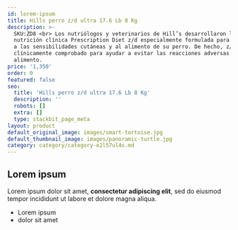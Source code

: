 ```yaml
---
id: lorem-ipsum
title: Hills perro z/d ultra 17.6 Lb 8 Kg
description: >-
  SKU:ZD8 <br> Los nutriólogos y veterinarios de Hill’s desarrollaron la
  nutrición clínica Prescription Diet z/d especialmente formulada para dar apoyo
  a las sensibilidades cutáneas y al alimento de su perro. De hecho, z/d está
  clínicamente comprobado para ayudar a evitar las reacciones adversas al
  alimento.
price: '1,350'
order: 0
featured: false
seo:
  title: 'Hills perro z/d ultra 17.6 Lb 8 Kg'
  description: ''
  robots: []
  extra: []
  type: stackbit_page_meta
layout: product
default_original_image: images/smart-tortoise.jpg
default_thumbnail_image: images/panoramic-turtle.jpg
category: category/category-e2l57ul4s.md
---
```

## Lorem ipsum

Lorem ipsum dolor sit amet, **consectetur adipiscing elit**, sed do eiusmod tempor incididunt ut labore et dolore magna aliqua.

- Lorem ipsum
- dolor sit amet